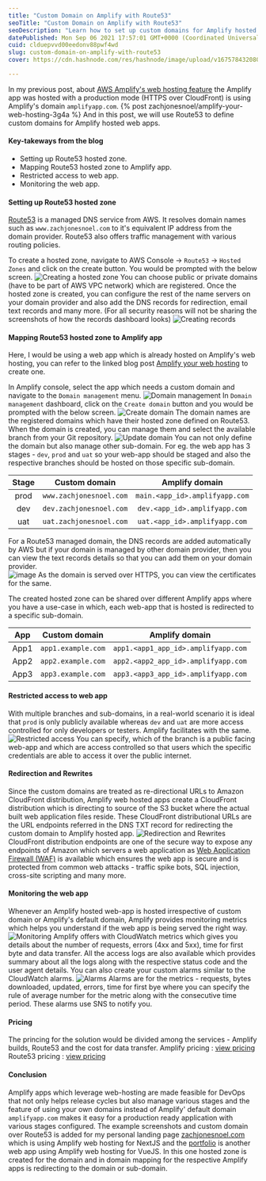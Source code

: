 ```yaml
---
title: "Custom Domain on Amplify with Route53"
seoTitle: "Custom Domain on Amplify with Route53"
seoDescription: "Learn how to set up custom domains for Amplify hosted web apps using Route53 for better control, security, and monitoring"
datePublished: Mon Sep 06 2021 17:57:01 GMT+0000 (Coordinated Universal Time)
cuid: clduepvvd00eedonv88pwf4wd
slug: custom-domain-on-amplify-with-route53
cover: https://cdn.hashnode.com/res/hashnode/image/upload/v1675784320805/5a0f1645-5782-4e4d-b66e-df8cec9fcc19.jpeg

---
```


In my previous post, about [AWS Amplify's web hosting feature](https://docs.amplify.aws/start/getting-started/hosting/q/integration/vue/#add-hosting-to-your-app) the Amplify app was hosted with a production mode (HTTPS over CloudFront) is using Amplify's domain `amplifyapp.com`. 
{% post zachjonesnoel/amplify-your-web-hosting-3g4a %}
And in this post, we will use Route53 to define custom domains for Amplify hosted web apps. 

#### Key-takeways from the blog
+ Setting up Route53 hosted zone.
+ Mapping Route53 hosted zone to Amplify app.
+ Restricted access to web app.
+ Monitoring the web app.

#### Setting up Route53 hosted zone
[Route53](https://aws.amazon.com/route53/) is a managed DNS service from AWS. It resolves domain names such as `www.zachjonesnoel.com` to it's equivalent IP address from the domain provider. Route53 also offers traffic management with various routing policies.  

To create a hosted zone, navigate to AWS Console -> `Route53` -> `Hosted Zones` and click on the create button. You would be prompted with the below screen.
![Creating a hosted zone](https://cdn.hashnode.com/res/hashnode/image/upload/v1675784304732/8c37aa44-a2c9-4256-b527-19dd491c0e3e.png)
You can choose public or private domains (have to be part of AWS VPC network) which are registered. Once the hosted zone is created, you can configure the rest of the name servers on your domain provider and also add the DNS records for redirection, email text records and many more. (For all security reasons will not be sharing the screenshots of how the records dashboard looks)
![Creating records](https://cdn.hashnode.com/res/hashnode/image/upload/v1675784306345/56968607-95c8-4e7c-91f4-07ede33a5329.png)

#### Mapping Route53 hosted zone to Amplify app
Here, I would be using a web app which is already hosted on Amplify's web hosting, you can refer to the linked blog post [Amplify your web hosting](https://dev.to/zachjonesnoel/amplify-your-web-hosting-3g4a) to create one.

In Amplify console, select the app which needs a custom domain and navigate to the `Domain management` menu.
![Domain management](https://cdn.hashnode.com/res/hashnode/image/upload/v1675784307938/e01d92db-6067-4133-9bcc-cf974f07ace6.png)
In `Domain management` dashboard, click on the `Create domain` button and you would be prompted with the below screen.
![Create domain](https://cdn.hashnode.com/res/hashnode/image/upload/v1675784310105/a725b500-5300-45bf-ad35-dc21074d89bd.png)
The domain names are the registered domains which have their hosted zone defined on Route53. 
When the domain is created, you can manage them and select the available branch from your Git repository. 
![Update domain](https://cdn.hashnode.com/res/hashnode/image/upload/v1675784311384/b202df3b-7d21-4a3e-a078-9ed6f5acb8a4.png)
You can not only define the domain but also manage other sub-domain. For eg. the web app has 3 stages -  `dev`, `prod` and `uat` so your web-app should be staged and also the respective branches should be hosted on those specific sub-domain. 

| Stage | Custom domain         | Amplify domain                  |
|:----: |:---------------------:| :------------------------------:|
| prod  | `www.zachjonesnoel.com` | `main.<app_id>.amplifyapp.com`    |
| dev   | `dev.zachjonesnoel.com` | `dev.<app_id>.amplifyapp.com`     |
| uat   | `uat.zachjonesnoel.com` | `uat.<app_id>.amplifyapp.com`     |

For a Route53 managed domain, the DNS records are added automatically by AWS but if your domain is managed by other domain provider, then you can view the text records details so that you can add them on your domain provider.  
![image](https://cdn.hashnode.com/res/hashnode/image/upload/v1675784312765/b498a3f8-8482-4174-bb97-761c25730771.png)
As the domain is served over HTTPS, you can view the certificates for the same.
 
The created hosted zone can be shared over different Amplify apps where you have a use-case in which, each web-app that is hosted is redirected to a specific sub-domain. 

| App | Custom domain         | Amplify domain                  |
|:----: |:---------------------:| :------------------------------:|
| App1 | `app1.example.com` | `app1.<app1_app_id>.amplifyapp.com`    |
| App2 | `app2.example.com` | `app2.<app2_app_id>.amplifyapp.com`    |
| App3 | `app3.example.com` | `app3.<app3_app_id>.amplifyapp.com`  |

#### Restricted access to web app
With multiple branches and sub-domains, in a real-world scenario it is ideal that `prod` is only publicly available whereas `dev` and `uat` are more access controlled for only developers or testers. Amplify facilitates with the same. 
![Restricted access](https://cdn.hashnode.com/res/hashnode/image/upload/v1675784314242/403cbb29-ca32-4ab1-a449-48f0d41ae52c.png)
You can specify, which of the branch is a public facing web-app and which are access controlled so that users which the specific credentials are able to access it over the public internet. 

#### Redirection and Rewrites
Since the custom domains are treated as re-directional URLs to Amazon CloudFront distribution, Amplify web hosted apps create a CloudFront distribution which is directing to source of the S3 bucket where the actual built web application files reside. These CloudFront distributional URLs are the URL endpoints referred in the DNS TXT record for redirecting the custom domain to Amplify hosted app.
![Redirection and Rewrites](https://cdn.hashnode.com/res/hashnode/image/upload/v1675784315783/26eb1a9e-1fcc-4e72-b47d-44daad0b896a.png)
CloudFront distribution endpoints are one of the secure way to expose any endpoints of Amazon which servers a web application as [Web Application Firewall (WAF)](https://aws.amazon.com/waf/) is available which ensures the web app is secure and is protected from common web attacks - traffic spike bots, SQL injection, cross-site scripting and many more.

#### Monitoring the web app
Whenever an Amplify hosted web-app is hosted irrespective of custom domain or Amplify's default domain, Amplify provides monitoring metrics which helps you understand if the web app is being served the right way. 
![Monitoring](https://cdn.hashnode.com/res/hashnode/image/upload/v1675784318097/9bfd882b-a67c-444c-bacb-ada524f0963b.png)
Amplify offers with CloudWatch metrics which gives you details about the number of requests, errors (4xx and 5xx), time for first byte and data transfer.
All the access logs are also available which provides summary about all the logs along with the respective status code and the user agent details. 
You can also create your custom alarms similar to the CloudWatch alarms. 
 ![Alarms](https://cdn.hashnode.com/res/hashnode/image/upload/v1675784319515/97584959-540a-403b-bb8e-9dc01e788962.png)
Alarms are for the metrics - requests, bytes downloaded, updated, errors, time for first bye where you can specify the rule of average number for the metric along with the consecutive time period. These alarms use SNS to notify you.

#### Pricing
The princing for the solution would be divided among the services - Amplify builds, Route53 and the cost for data transfer. 
Amplify pricing : [view pricing](https://aws.amazon.com/amplify/pricing/)
Route53 pricing : [view pricing](https://aws.amazon.com/route53/pricing/)

#### Conclusion
Amplify apps which leverage web-hosting are made feasible for DevOps that not only helps release cycles but also manage various stages and the feature of using your own domains instead of Amplify' default domain `amplifyapp.com` makes it easy for a production ready application with various stages configured. 
The example screenshots and custom domain over Route53 is added for my personal landing page [zachjonesnoel.com](https://zachjonesnoel.com/) which is using Amplify web hosting for NextJS and the [portfolio](https://portfolio.zachjonesnoel.com/#/) is another web app using Amplify web hosting for VueJS. In this one hosted zone is created for the domain and in domain mapping for the respective Amplify apps is redirecting to the domain or sub-domain. 